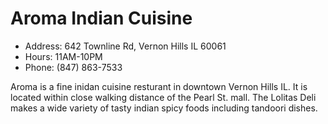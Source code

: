 # Aroma Indian Cuisine  

* Address: 642 Townline Rd, Vernon Hills IL 60061
* Hours: 11AM-10PM
* Phone: (847) 863-7533

Aroma is a fine inidan cuisine resturant in downtown Vernon Hills IL.  It is located within
close walking distance of the Pearl St. mall.  The Lolitas Deli makes a wide
variety of tasty indian spicy foods including tandoori dishes.


